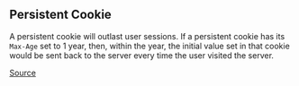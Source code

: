 ## Persistent Cookie

A persistent cookie will outlast user sessions. If a persistent cookie has its
`Max-Age` set to 1 year, then, within the year, the initial value set in that
cookie would be sent back to the server every time the user visited the server.

[Source](http://en.wikipedia.org/wiki/HTTP_cookie#Persistent_cookie)

